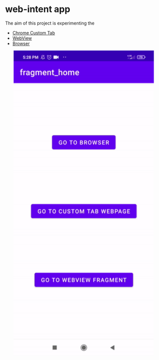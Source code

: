 # web-intent app 

The aim of this project is experimenting the 
* [Chrome Custom Tab](https://developer.chrome.com/docs/android/custom-tabs/)
* [WebView](https://developer.android.com/guide/webapps/webview)
* [Browser](https://developer.android.com/guide/components/intents-common#Browser)


<p align="center">
 <img src="https://github.com/basarYargici/web-intent/blob/main/assets/UIFlow.gif" width="450" height="975">
</p>
